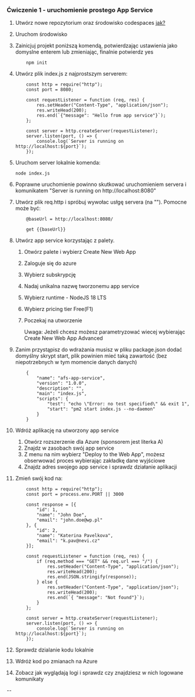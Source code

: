 ### Ćwiczenie 1 - uruchomienie prostego App Service
1. Utwórz nowe repozytorium oraz środowisko codespaces [jak?](environment.md)
2. Uruchom środowisko
3.  Zainicjuj projekt poniższą komendą, potwierdzając ustawienia jako domyslne enterem lub zmieniając, finalnie potwierdz yes

    ```
        npm init 

    ```
4. Utwórz plik index.js z najprostszym serverem:
    ```
        const http = require("http");
        const port = 8080;

        const requestListener = function (req, res) {
            res.setHeader("Content-Type", "application/json");
            res.writeHead(200);
            res.end(`{"message": "Hello from app service"}`);
        };

        const server = http.createServer(requestListener);
        server.listen(port, () => {
            console.log(`Server is running on http://localhost:${port}`);
        });

    ```
5. Uruchom server lokalnie komenda:
    ```
    node index.js
    ```

6. Poprawne uruchomienie powinno skutkować uruchomieniem servera i komunikatem "Server is running on http://localhost:8080"
7. Utwórz plik req.http i spróbuj wywołac usłgę servera (na "\"). Pomocne może być:
    ```
        @baseUrl = http://localhost:8080/

        get {{baseUrl}}

    ```
8. Utwórz app service korzystając z palety.
   1. Otwórz palete i wybierz Create New Web App
   2. Zaloguje się do azure 
   3. Wybierz subskrypcję
   4. Nadaj unikalna nazwę tworzonemu app service
   5. Wybierz runtime - NodeJS 18 LTS
   6. Wybierz pricing tier Free(F1)
   7. Poczekaj na utworzenie

       Uwaga: Jeżeli chcesz możesz parametryzować wiecej wybierając Create New Web App Advanced
9. Zanim przystąpisz do wdrażania musisz w pliku package.json dodać domyślny skrypt start, plik powinien mieć taką zawartość (bez niepotrzebnych w tym momencie danych danych)

    ```
        {
            "name": "afs-app-service",
            "version": "1.0.0",
            "description": "",
            "main": "index.js",
            "scripts": {
                "test": "echo \"Error: no test specified\" && exit 1",
                "start": "pm2 start index.js --no-daemon"
            }
        }
    ```
    

10. Wdróż aplikację na utworzony app service
    1.  Otwórz rozszerzenie dla Azure (sponsorem jest literka A)
    2.  Znajdz w zasobach swój app service
    3.  Z menu na nim wybierz "Deploy to the Web App", możesz obserwować proces wybierając zakładkę dane wyjściowe
    4.  Znajdz adres swojego app service i sprawdz działanie aplikacji

11. Zmień swój kod na:
    ```
        const http = require("http");
        const port = process.env.PORT || 3000

        const response = [{
            "id": 1,
            "name": "John Doe",
            "email": "john.doe@wp.pl"
        }, {
            "id": 2,
            "name": "Katerina Pavelkova",
            "email": "k.pav@nevi.cz"
        }];

        const requestListener = function (req, res) {
            if (req.method === "GET" && req.url === "/") {
                res.setHeader("Content-Type", "application/json");
                res.writeHead(200);
                res.end(JSON.stringify(response));
            } else {
                res.setHeader("Content-Type", "application/json");
                res.writeHead(200);
                res.end(`{ "message": "Not found"}`);
            }
        };

        const server = http.createServer(requestListener);
        server.listen(port, () => {
            console.log(`Server is running on http://localhost:${port}`);
        });
    ```
12. Sprawdz dzialanie kodu lokalnie
13. Wdróż kod po zmianach na Azure
14. Zobacz jak wyglądają logi i sprawdz czy znajdziesz w nich logowane komunikaty

--